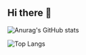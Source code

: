 ## Hi there 👋

![Anurag's GitHub stats](https://github-readme-stats.vercel.app/api?username=synthwave&show_icons=true&theme=radical)

![Top Langs](https://github-readme-stats.vercel.app/api/top-langs/GwXyCc=anuraghazra)
<!--
**GwXyCc/GwXyCc** is a ✨ _special_ ✨ repository because its `README.md` (this file) appears on your GitHub profile.

Here are some ideas to get you started:

- 🔭 I’m currently working on ...
- 🌱 I’m currently learning ...
- 👯 I’m looking to collaborate on ...
- 🤔 I’m looking for help with ...
- 💬 Ask me about ...
- 📫 How to reach me: ...
- 😄 Pronouns: ...
- ⚡ Fun fact: ...
-->
